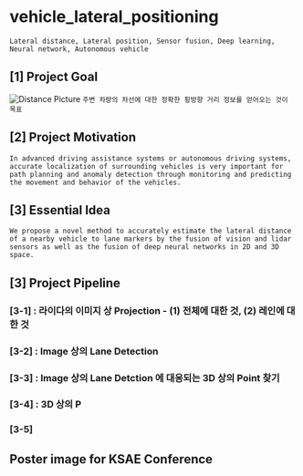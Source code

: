 # vehicle_lateral_positioning
`Lateral distance, Lateral position, Sensor fusion, Deep learning, Neural network, Autonomous vehicle`

## [1] Project Goal
![Distance Picture](https://user-images.githubusercontent.com/73331241/139383767-c6116f15-713e-4ddb-9500-605f346a84ea.jpeg)
`주변 차량의 차선에 대한 정확한 횡방향 거리 정보를 얻어오는 것이 목표`

## [2] Project Motivation
`In advanced driving assistance systems or autonomous driving systems, accurate localization of surrounding vehicles is very important for path planning and anomaly detection through monitoring and predicting the movement and behavior of the vehicles.`

## [3] Essential Idea
`We propose a novel method to accurately estimate the lateral distance of a nearby vehicle to lane markers by the fusion of vision and lidar sensors as well as the fusion of deep neural networks in 2D and 3D space.`

## [3] Project Pipeline
### [3-1] : 라이다의 이미지 상 Projection - (1) 전체에 대한 것, (2) 레인에 대한 것


### [3-2] : Image 상의 Lane Detection


### [3-3] : Image 상의 Lane Detction 에 대응되는 3D 상의 Point 찾기


### [3-4] : 3D 상의 P


### [3-5]

## Poster image for KSAE Conference
